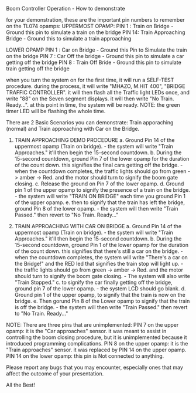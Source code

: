 Boom Controller Operation - How to demonstrate

for your demonstration, these are the important pin numbers to remember on the TL074 opamps:
UPPERMOST OPAMP:
	PIN 1 : Train on Bridge - Ground this pin to simulate a train on the bridge
	PIN 14: Train Approaching Bridge - Ground this to simulate a train approaching

LOWER OPAMP
	PIN 1 : Car on Bridge - Ground this Pin to Simulate the train on the bridge
	PIN 7 : Car Off the bridge - Ground this pin to simulate a car getting off the bridge
	PIN 8 : Train Off Bride - Ground this pin to simulate train getting off the bridge 

when you turn the system on for the first time, it will run a SELF-TEST procedure. during the process, it will write "MHAZO, M.HIT 400", "BRIDGE TRAFFIC CONTROLLER".
it will then flash all the Traffic light LEDs once, and write "88" on the Seven segment displays. it will then write "No Train. Ready...". at this point in time, the system will be ready.
NOTE: the green timer LED will be flashing the whole time. 

There are 2 Basic Scenarios you can demonstrate: Train apporaching (normal) and Train approaching with Car on the Bridge.

1. TRAIN APPROACHING DEMO PROCEDURE
	a. Ground Pin 14 of the uppermost opamp (Train on bridge).
		- the system will write "Train Approaches." it'll then begin the 15-second 		  countdown.
	b. During the 15-second countdown, ground Pin 7 of the lower opamp for the duration of 	  	   the count down. this signifies the final cars getting off the bridge.
		- when the countdown completes, the traffic lights should go from green -> amber
		  -> Red. and the motor should turn to signify the boom gate closing.
	c. Release the ground on Pin 7 of the lower opamp.
	d. Ground pin 1 of the upper opamp to signify the presence of a train on the bridge.
		- the system will write "TRAIN ON BRIDGE" each time you ground Pin 1 of the upper
		  opamp.
	e. then to signify that the train has left the bridge, ground Pin 8 of the lower opamp.
		- the system will then write "Train Passed." then revert to "No Train. Ready..."

2. TRAIN APPROACHING WITH CAR ON BRIDGE
	a. Ground Pin 14 of the uppermost opamp (Train on bridge).
		- the system will write "Train Approaches." it'll then begin the 15-second 		  countdown.
	b. During the 15-second countdown, ground Pin 1 of the lower opamp for the duration of 	  	   the count down. this signifies that there's still a car on the bridge.
		- when the countdown completes, the system will write "There's a car on the 		  Bridge!" and the RED led that signifies the train stop will light up.
		- the traffic lights should go from green -> amber
		  -> Red. and the motor should turn to signify the boom gate closing.
		- The system will also write "Train Stopped."
	c. to signify the car finally getting off the bridge, ground pin 7 of the lower opamp.
		- the system LCD should go blank.
	d. Ground pin 1 of the upper opamp, to signify that the train is now on the bridge.
	e. Then gorund Pin 8 of the Lower opamp to signify that the train is off the bridge.
		- the system will then write "Train Passed." then revert to "No Train. Ready..."

NOTE: There are three pins that are unimplemented:
	PIN  7 on the upper opamp: it is the "Car approaches" sensor. it was meant to assist in controlling the boom closing procedure, but it is unimplemented because it introduced programming complications.
	PIN 8 on the upper opamp: it is the "Train approaches" sensor. it was replaced by PIN 14 on the upper opamp.
	PIN 14 on the lower opamp: this pin is Not connected to anything.


Please report any bugs that you may encounter, especially ones that may affect the outcome of your presentation.

All the Best!

